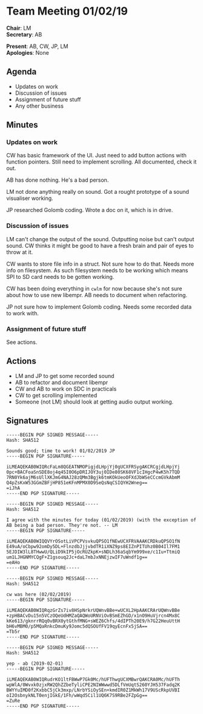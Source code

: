 Team Meeting 01/02/19
===

<!-- remember two spaces at end of line to break onto a new line -->
**Chair**: LM  
**Secretary**: AB

**Present**: AB, CW, JP, LM  
**Apologies**: None

## Agenda
- Updates on work
- Discussion of issues
- Assignment of future stuff
- Any other business

## Minutes

### Updates on work
CW has basic framework of the UI. Just need to add button actions with function
pointers. Still need to implement scrolling. All documented, check it out.

AB has done nothing. He's a bad person.

LM not done anything really on sound. Got a rought prototype of a sound
visualiser working.

JP researched Golomb coding. Wrote a doc on it, which is in drive.

### Discussion of issues
LM can't change the output of the sound. Outputting noise but can't output
sound. CW thinks it might be good to have a fresh brain and pair of eyes to
throw at it.

CW wants to store file info in a struct. Not sure how to do that. Needs more
info on filesystem. As such filesystem needs to be working which means SPI to SD
card needs to be gotten working.

CW has been doing everything in `cwlm` for now because she's not sure about how
to use new libempr. AB needs to document when refactoring.

JP not sure how to implement Golomb coding. Needs some recorded data to work
with.

### Assignment of future stuff
See actions.

## Actions
- LM and JP to get some recorded sound
- AB to refactor and document libempr
- CW and AB to work on SDC in practicals
- CW to get scrolling implemented
- Someone (not LM) should look at getting audio output working.

## Signatures
<!-- 
	Paste in entire GPG signed messages here 
	Messages should have initials and date
	Signatures should be surrounded with triple backticks (on their own line) and the full signature block should be copied. For example:
	```
	-----BEGIN PGP SIGNED MESSAGE-----
		...
	-----END PGP SIGNATURE-----
	```
-->
```
-----BEGIN PGP SIGNED MESSAGE-----
Hash: SHA512

Sounds good; time to work! 01/02/2019 JP
-----BEGIN PGP SIGNATURE-----

iLMEAQEKAB0WIQRcFaLm8QGEATNMOPigjdLHpjYj0gUCXFRSygAKCRCgjdLHpjYj
0pc+BACFoaSnSDE8oj4q45I0O6pDRIJOY3uj0IDe80SK68VF1cIHgcP4wK5h7TQD
7RN0Yk6ajM6sUllXKJmG4NAJ28zQMm3Bgjk6tmKOkUeoOFXdJbWSeCCcmGVkAbmM
Q4pZsKxW53GGmZBFjHP851eKFnMPMX0D9SeQsNqCSIQYH2Wneg==
=iJhA
-----END PGP SIGNATURE-----
```
```
-----BEGIN PGP SIGNED MESSAGE-----
Hash: SHA512

I agree with the minutes for today (01/02/2019) (with the exception of AB being a bad person. They're not. -- LM
-----BEGIN PGP SIGNATURE-----

iLMEAQEKAB0WIQQVYrOSotLiVPCPVsvkuQPSO1fNEwUCXFRVAAAKCRDkuQPSO1fN
E49uA/oCbpw92omDy5DL+FlnzdbJjjvbdTR1iXNZ9ps8EIZnPITUhz0B04Il7FM1
5EJDIW3lL8THwwU/QLiD9kIP5jOcRUZkpK+sNDLh36aSqbYm999xe/c1Iu+TtmiQ
um1LJHGNMYCQgF+Z1gsouq2Jc+daL7mbJxNNEjzwIF7uWndf1g==
=eAHo
-----END PGP SIGNATURE-----
```

```
-----BEGIN PGP SIGNED MESSAGE-----
Hash: SHA512

cw was here (02/02/2019)
-----BEGIN PGP SIGNATURE-----

iLMEAQEKAB0WIQRqzGrZs7iv8HSpNrkrUQWnvBBe+wUCXL2HpAAKCRArUQWnvBBe
+zpHBACvDu15n5VCzOQeUdHMZaQAQWoURNViOvBSmEZhGD/x1nO9HuVjrcn4Mx8C
kKe613/gknrrRQq0vBRX0ytGthfMNG+sWEZ6Chfs/4dIPTh20E9/h7G22HeuUttH
bH6vMBM0/p5MQaRnkcDmuKy9Jomc5dQSOUfFV19qyEcnFx5jSA==
=Tb5r
-----END PGP SIGNATURE-----
```
```
-----BEGIN PGP SIGNED MESSAGE-----
Hash: SHA512

yep - ab (2019-02-01)
-----BEGIN PGP SIGNATURE-----

iLMEAQEKAB0WIQRudrKO1ltFBWwP7Gk0Mc/hUFThwgUCXMBwrQAKCRA0Mc/hUFTh
wpWlA/0Wvxk0zjxRW2QhZZbeTyliCPE2NIWWwwd5DLfVmUqtS260YJH537Fadq2K
BWYYuIMD0f2KxbbC5jCk3mxp/LNrbYSiOySEn+kmdIR0Z1MkWh17V9UScRkpUVBI
oI2OsbnykNLT0enjIGkE/1Fh/wWqd5Cil1UQ6K7S9RBe2FZpGg==
=ZuRe
-----END PGP SIGNATURE-----
```
